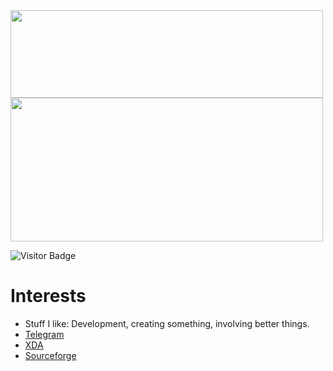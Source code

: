 <img height="140px" width="500px" src="https://github-readme-stats.vercel.app/api?username=el0xren&hide_title=true&hide_border=true&show_icons=true&include_all_commits=true&count_private=true&line_height=21&theme=tokyonight"/>

<img height="230px" width="500px" src="https://github-readme-stats.vercel.app/api/top-langs/?username=el0xren&hide_title=true&hide_border=true&layout=compact&theme=tokyonight"/>

![Visitor Badge](https://visitor-badge.laobi.icu/badge?page_id=el0xren.el0xren)<img align="left"/>

# Interests

- Stuff I like: Development, creating something, involving better things.
- [Telegram](https://t.me/el0xren)
- [XDA](https://forum.xda-developers.com/member.php?u=10949429)
- [Sourceforge](https://sourceforge.net/u/el0xren/profile)


